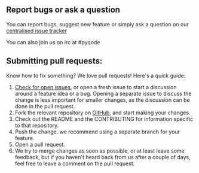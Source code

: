 ## Report bugs or ask a question

You can report bugs, suggest new feature or simply ask a question on our 
[centralised issue tracker](https://github.com/pyQode/pyQode/issues)

You can also join us on irc at #pyqode


## Submitting pull requests:


Know how to fix something? We love pull requests! Here's a quick guide:

1. [Check for open issues](https://github.com/pyQode/pyQode/issues), or
   open a fresh issue to start a discussion around a feature idea or a bug.
   Opening a separate issue to discuss the change is less important for smaller
   changes, as the discussion can be done in the pull request.
2. Fork the relevant repository on [GitHub](https://github.com/pyQode), and start making your changes.
3. Check out the README and the CONTRIBUTING for information specific to that repository.
4. Push the change. we recommend using a separate branch for your feature.
5. Open a pull request.
6. We try to merge changes as soon as possible, or at least leave
   some feedback, but if you haven't heard back from us after a couple of days,
   feel free to leave a comment on the pull request.
   
